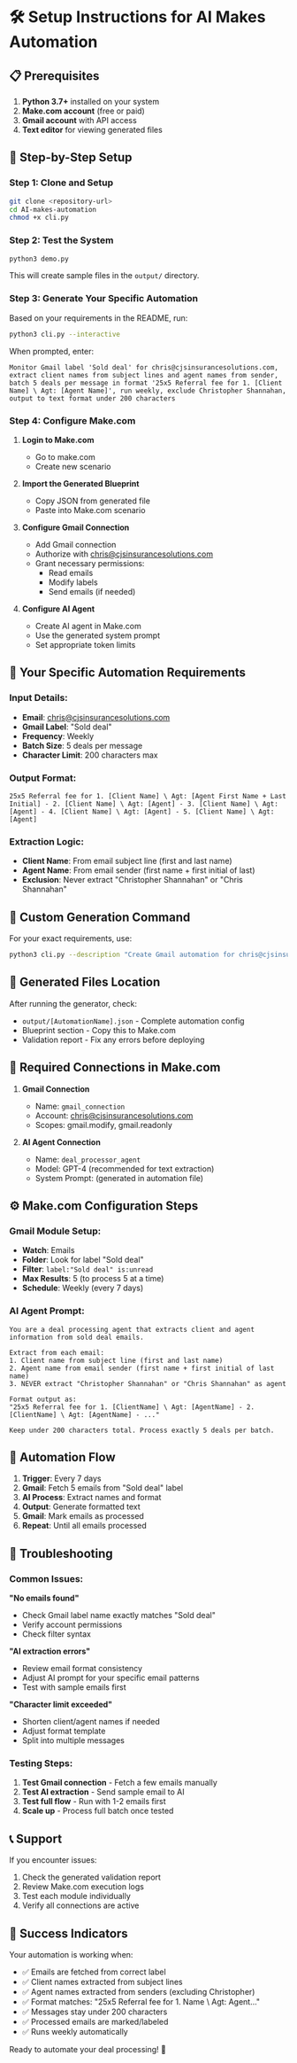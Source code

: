 # 🛠️ Setup Instructions for AI Makes Automation

## 📋 Prerequisites

1. **Python 3.7+** installed on your system
2. **Make.com account** (free or paid)
3. **Gmail account** with API access
4. **Text editor** for viewing generated files

## 🚀 Step-by-Step Setup

### Step 1: Clone and Setup
```bash
git clone <repository-url>
cd AI-makes-automation
chmod +x cli.py
```

### Step 2: Test the System
```bash
python3 demo.py
```
This will create sample files in the `output/` directory.

### Step 3: Generate Your Specific Automation

Based on your requirements in the README, run:

```bash
python3 cli.py --interactive
```

When prompted, enter:
```
Monitor Gmail label 'Sold deal' for chris@cjsinsurancesolutions.com, extract client names from subject lines and agent names from sender, batch 5 deals per message in format '25x5 Referral fee for 1. [Client Name] \ Agt: [Agent Name]', run weekly, exclude Christopher Shannahan, output to text format under 200 characters
```

### Step 4: Configure Make.com

1. **Login to Make.com**
   - Go to make.com
   - Create new scenario

2. **Import the Generated Blueprint**
   - Copy JSON from generated file
   - Paste into Make.com scenario

3. **Configure Gmail Connection**
   - Add Gmail connection
   - Authorize with chris@cjsinsurancesolutions.com
   - Grant necessary permissions:
     - Read emails
     - Modify labels
     - Send emails (if needed)

4. **Configure AI Agent**
   - Create AI agent in Make.com
   - Use the generated system prompt
   - Set appropriate token limits

## 🔧 Your Specific Automation Requirements

### Input Details:
- **Email**: chris@cjsinsurancesolutions.com
- **Gmail Label**: "Sold deal"
- **Frequency**: Weekly
- **Batch Size**: 5 deals per message
- **Character Limit**: 200 characters max

### Output Format:
```
25x5 Referral fee for 1. [Client Name] \ Agt: [Agent First Name + Last Initial] - 2. [Client Name] \ Agt: [Agent] - 3. [Client Name] \ Agt: [Agent] - 4. [Client Name] \ Agt: [Agent] - 5. [Client Name] \ Agt: [Agent]
```

### Extraction Logic:
- **Client Name**: From email subject line (first and last name)
- **Agent Name**: From email sender (first name + first initial of last)
- **Exclusion**: Never extract "Christopher Shannahan" or "Chris Shannahan"

## 🎯 Custom Generation Command

For your exact requirements, use:

```bash
python3 cli.py --description "Create Gmail automation for chris@cjsinsurancesolutions.com that monitors 'Sold deal' label, extracts client names from subject lines and agent names from senders, batches 5 deals in 200-character format '25x5 Referral fee for 1. ClientName \ Agt: AgentName', runs weekly, excludes Christopher Shannahan, processes emails sequentially and marks as processed"
```

## 📄 Generated Files Location

After running the generator, check:
- `output/[AutomationName].json` - Complete automation config
- Blueprint section - Copy this to Make.com
- Validation report - Fix any errors before deploying

## 🔌 Required Connections in Make.com

1. **Gmail Connection**
   - Name: `gmail_connection`
   - Account: chris@cjsinsurancesolutions.com
   - Scopes: gmail.modify, gmail.readonly

2. **AI Agent Connection**
   - Name: `deal_processor_agent`
   - Model: GPT-4 (recommended for text extraction)
   - System Prompt: (generated in automation file)

## ⚙️ Make.com Configuration Steps

### Gmail Module Setup:
- **Watch**: Emails
- **Folder**: Look for label "Sold deal"
- **Filter**: `label:"Sold deal" is:unread`
- **Max Results**: 5 (to process 5 at a time)
- **Schedule**: Weekly (every 7 days)

### AI Agent Prompt:
```
You are a deal processing agent that extracts client and agent information from sold deal emails.

Extract from each email:
1. Client name from subject line (first and last name)
2. Agent name from email sender (first name + first initial of last name)
3. NEVER extract "Christopher Shannahan" or "Chris Shannahan" as agent

Format output as:
"25x5 Referral fee for 1. [ClientName] \ Agt: [AgentName] - 2. [ClientName] \ Agt: [AgentName] - ..."

Keep under 200 characters total. Process exactly 5 deals per batch.
```

## 🔄 Automation Flow

1. **Trigger**: Every 7 days
2. **Gmail**: Fetch 5 emails from "Sold deal" label
3. **AI Process**: Extract names and format
4. **Output**: Generate formatted text
5. **Gmail**: Mark emails as processed
6. **Repeat**: Until all emails processed

## 🐛 Troubleshooting

### Common Issues:

**"No emails found"**
- Check Gmail label name exactly matches "Sold deal"
- Verify account permissions
- Check filter syntax

**"AI extraction errors"**
- Review email format consistency
- Adjust AI prompt for your specific email patterns
- Test with sample emails first

**"Character limit exceeded"**
- Shorten client/agent names if needed
- Adjust format template
- Split into multiple messages

### Testing Steps:

1. **Test Gmail connection** - Fetch a few emails manually
2. **Test AI extraction** - Send sample email to AI
3. **Test full flow** - Run with 1-2 emails first
4. **Scale up** - Process full batch once tested

## 📞 Support

If you encounter issues:
1. Check the generated validation report
2. Review Make.com execution logs  
3. Test each module individually
4. Verify all connections are active

## 🎉 Success Indicators

Your automation is working when:
- ✅ Emails are fetched from correct label
- ✅ Client names extracted from subject lines
- ✅ Agent names extracted from senders (excluding Christopher)
- ✅ Format matches: "25x5 Referral fee for 1. Name \ Agt: Agent..."
- ✅ Messages stay under 200 characters
- ✅ Processed emails are marked/labeled
- ✅ Runs weekly automatically

Ready to automate your deal processing! 🚀